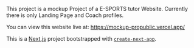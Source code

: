 This project is a mockup Project of a E-SPORTS tutor Website. 
Currently there is only Landing Page and Coach profiles. 

You can view this website live at: https://mockup-propublic.vercel.app/


This is a [Next.js](https://nextjs.org/) project bootstrapped with [`create-next-app`](https://github.com/vercel/next.js/tree/canary/packages/create-next-app).


